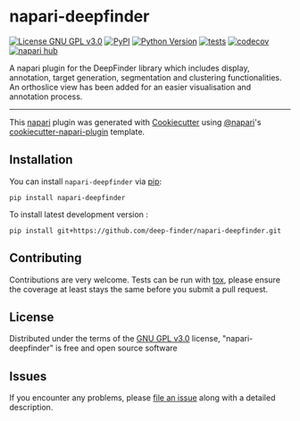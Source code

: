 # napari-deepfinder

[![License GNU GPL v3.0](https://img.shields.io/pypi/l/napari-deepfinder.svg?color=green)](https://github.com/deep-finder/napari-deepfinder/raw/main/LICENSE)
[![PyPI](https://img.shields.io/pypi/v/napari-deepfinder.svg?color=green)](https://pypi.org/project/napari-deepfinder)
[![Python Version](https://img.shields.io/pypi/pyversions/napari-deepfinder.svg?color=green)](https://python.org)
[![tests](https://github.com/deep-finder/napari-deepfinder/workflows/tests/badge.svg)](https://github.com/deep-finder/napari-deepfinder/actions)
[![codecov](https://codecov.io/gh/deep-finder/napari-deepfinder/branch/main/graph/badge.svg)](https://codecov.io/gh/deep-finder/napari-deepfinder)
[![napari hub](https://img.shields.io/endpoint?url=https://api.napari-hub.org/shields/napari-deepfinder)](https://napari-hub.org/plugins/napari-deepfinder)

A napari plugin for the DeepFinder library which includes display, annotation, target generation, segmentation and clustering functionalities. An orthoslice view has been added for an easier visualisation and annotation process.

----------------------------------

This [napari] plugin was generated with [Cookiecutter] using [@napari]'s [cookiecutter-napari-plugin] template.

<!--
Don't miss the full getting started guide to set up your new package:
https://github.com/napari/cookiecutter-napari-plugin#getting-started

and review the napari docs for plugin developers:
https://napari.org/plugins/index.html
-->

## Installation

You can install `napari-deepfinder` via [pip]:

    pip install napari-deepfinder



To install latest development version :

    pip install git+https://github.com/deep-finder/napari-deepfinder.git


## Contributing

Contributions are very welcome. Tests can be run with [tox], please ensure
the coverage at least stays the same before you submit a pull request.

## License

Distributed under the terms of the [GNU GPL v3.0] license,
"napari-deepfinder" is free and open source software

## Issues

If you encounter any problems, please [file an issue] along with a detailed description.

[napari]: https://github.com/napari/napari
[Cookiecutter]: https://github.com/audreyr/cookiecutter
[@napari]: https://github.com/napari
[MIT]: http://opensource.org/licenses/MIT
[BSD-3]: http://opensource.org/licenses/BSD-3-Clause
[GNU GPL v3.0]: http://www.gnu.org/licenses/gpl-3.0.txt
[GNU LGPL v3.0]: http://www.gnu.org/licenses/lgpl-3.0.txt
[Apache Software License 2.0]: http://www.apache.org/licenses/LICENSE-2.0
[Mozilla Public License 2.0]: https://www.mozilla.org/media/MPL/2.0/index.txt
[cookiecutter-napari-plugin]: https://github.com/napari/cookiecutter-napari-plugin

[file an issue]: https://github.com/deep-finder/napari-deepfinder/issues

[napari]: https://github.com/napari/napari
[tox]: https://tox.readthedocs.io/en/latest/
[pip]: https://pypi.org/project/pip/
[PyPI]: https://pypi.org/
